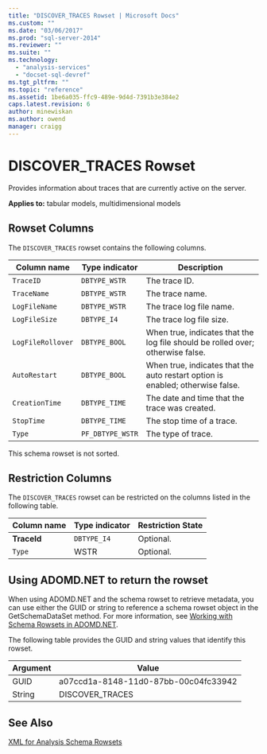 ```yaml
---
title: "DISCOVER_TRACES Rowset | Microsoft Docs"
ms.custom: ""
ms.date: "03/06/2017"
ms.prod: "sql-server-2014"
ms.reviewer: ""
ms.suite: ""
ms.technology: 
  - "analysis-services"
  - "docset-sql-devref"
ms.tgt_pltfrm: ""
ms.topic: "reference"
ms.assetid: 1be6a035-ffc9-489e-9d4d-7391b3e384e2
caps.latest.revision: 6
author: minewiskan
ms.author: owend
manager: craigg
---
```

# DISCOVER_TRACES Rowset
  Provides information about traces that are currently active on the server.  
  
 **Applies to:** tabular models, multidimensional models  
  
## Rowset Columns  
 The `DISCOVER_TRACES` rowset contains the following columns.  
  
|Column name|Type indicator|Description|  
|-----------------|--------------------|-----------------|  
|`TraceID`|`DBTYPE_WSTR`|The trace ID.|  
|`TraceName`|`DBTYPE_WSTR`|The trace name.|  
|`LogFileName`|`DBTYPE_WSTR`|The trace log file name.|  
|`LogFileSize`|`DBTYPE_I4`|The trace log file size.|  
|`LogFileRollover`|`DBTYPE_BOOL`|When true, indicates that the log file should be rolled over; otherwise false.|  
|`AutoRestart`|`DBTYPE_BOOL`|When true, indicates that the auto restart option is enabled; otherwise false.|  
|`CreationTime`|`DBTYPE_TIME`|The date and time that the trace was created.|  
|`StopTime`|`DBTYPE_TIME`|The stop time of a trace.|  
|`Type`|`PF_DBTYPE_WSTR`|The type of trace.|  
  
 This schema rowset is not sorted.  
  
## Restriction Columns  
 The `DISCOVER_TRACES` rowset can be restricted on the columns listed in the following table.  
  
|Column name|Type indicator|Restriction State|  
|-----------------|--------------------|-----------------------|  
|**TraceId**|`DBTYPE_I4`|Optional.|  
|`Type`|WSTR|Optional.|  
  
## Using ADOMD.NET to return the rowset  
 When using ADOMD.NET and the schema rowset to retrieve metadata, you can use either the GUID or string to reference a schema rowset object in the GetSchemaDataSet method. For more information, see [Working with Schema Rowsets in ADOMD.NET](../../../relational-databases/native-client-ole-db-rowsets/rowsets.md).  
  
 The following table provides the GUID and string values that identify this rowset.  
  
|Argument|Value|  
|--------------|-----------|  
|GUID|a07ccd1a-8148-11d0-87bb-00c04fc33942|  
|String|DISCOVER_TRACES|  
  
## See Also  
 [XML for Analysis Schema Rowsets](xml-for-analysis-schema-rowsets.md)  
  
  
